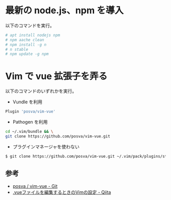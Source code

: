 # 最新の node.js、npm を導入
以下のコマンドを実行。
```sh
# apt install nodejs npm
# npm aache clean
# npm install -g n
# n stable
# npm update -g npm
```



# Vim で vue 拡張子を弄る
以下のコマンドのいずれかを実行。

- Vundle を利用
```sh
Plugin 'posva/vim-vue'
```

- Pathogen を利用
```sh
cd ~/.vim/bundle && \
git clone https://github.com/posva/vim-vue.git
```

- プラグインマネージャを使わない
```sh
$ git clone https://github.com/posva/vim-vue.git ~/.vim/pack/plugins/start/vim-vue
```

## 参考
- [ posva / vim-vue - Git](https://github.com/posva/vim-vue)
- [.vueファイルを編集するときのVimの設定 - Qiita](https://qiita.com/nabewata07/items/d92655485622aeb847a8)






